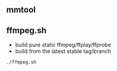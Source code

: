 ## mmtool


## ffmpeg.sh
* build pure static ffmpeg/ffplay/ffprobe
* build from the latest stable tag/branch

```
./ffmpeg.sh
```
